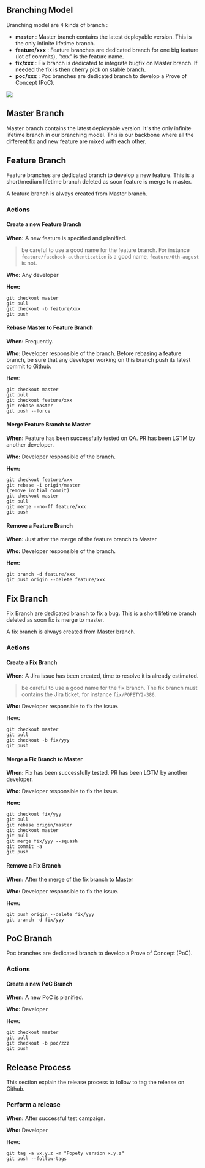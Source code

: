## Branching Model

Branching model are 4 kinds of branch :

* **master** : Master branch contains the latest deployable version. This is the only infinite lifetime branch.
* **feature/xxx** : Feature branches are dedicated branch for one big feature (lot of commits), "xxx" is the feature name.
* **fix/xxx** : Fix branch is dedicated to integrate bugfix on Master branch. If needed the fix is then cherry pick on stable branch.
* **poc/xxx** : Poc branches are dedicated branch to develop a Prove of Concept (PoC).

<img src="%image_url%/Git-Workflow.png" style="text-align:left; display:inline"/>

## Master Branch

Master branch contains the latest deployable version. It's the only infinite lifetime branch in our branching model.
This is our backbone where all the different fix and new feature are mixed with each other.

## Feature Branch

Feature branches are dedicated branch to develop a new feature. This is a short/medium lifetime branch deleted as soon feature is merge to master.

A feature branch is always created from Master branch.

### Actions

#### Create a new Feature Branch

**When:** A new feature is specified and planified.
> be careful to use a good name for the feature branch. For instance ```feature/facebook-authentication``` is a good name, ```feature/6th-august``` is not.

**Who:** Any developer

**How:**
```
git checkout master
git pull
git checkout -b feature/xxx
git push
```

#### Rebase Master to Feature Branch

**When:** Frequently.

**Who:** Developer responsible of the branch. Before rebasing a feature branch, be sure that any developer working on this branch push its latest commit to Github.

**How:**
```
git checkout master
git pull
git checkout feature/xxx
git rebase master
git push --force
```

#### Merge Feature Branch to Master

**When:** Feature has been successfully tested on QA. PR has been LGTM by another developer.

**Who:** Developer responsible of the branch.

**How:**
```
git checkout feature/xxx
git rebase -i origin/master
(remove initial commit)
git checkout master
git pull
git merge --no-ff feature/xxx
git push
```

#### Remove a Feature Branch

**When:** Just after the merge of the feature branch to Master

**Who:** Developer responsible of the branch.

**How:**
```
git branch -d feature/xxx
git push origin --delete feature/xxx
```

## Fix Branch

Fix Branch are dedicated branch to fix a bug. This is a short lifetime branch deleted as soon fix is merge to master.

A fix branch is always created from Master branch.

### Actions

#### Create a Fix Branch

**When:** A Jira issue has been created, time to resolve it is already estimated.
> be careful to use a good name for the fix branch. The fix branch must contains the Jira ticket, for instance ```fix/POPETY2-386```.

**Who:** Developer responsible to fix the issue.

**How:**
```
git checkout master
git pull
git checkout -b fix/yyy
git push
```

#### Merge a Fix Branch to Master

**When:** Fix has been successfully tested. PR has been LGTM by another developer.

**Who:** Developer responsible to fix the issue.

**How:**
```
git checkout fix/yyy
git pull
git rebase origin/master
git checkout master
git pull
git merge fix/yyy --squash
git commit -a
git push
```

#### Remove a Fix Branch

**When:** After the merge of the fix branch to Master

**Who:** Developer responsible to fix the issue.

**How:**
```
git push origin --delete fix/yyy
git branch -d fix/yyy
```

## PoC Branch

Poc branches are dedicated branch to develop a Prove of Concept (PoC).

### Actions

#### Create a new PoC Branch

**When:** A new PoC is planified.

**Who:** Developer

**How:**
```
git checkout master
git pull
git checkout -b poc/zzz
git push
```

## Release Process

This section explain the release process to follow to tag the release on Github.

### Perform a release

**When:** After successful test campaign.

**Who:** Developer

**How:**
```
git tag -a vx.y.z -m "Popety version x.y.z"
git push --follow-tags
```
